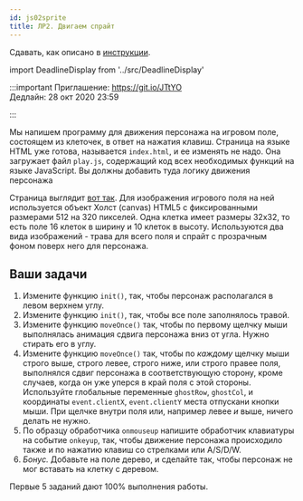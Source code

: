 ```yaml
---
id: js02sprite
title: ЛР2. Двигаем спрайт
---
```


Сдавать, как описано в [инструкции](labs.md).

import DeadlineDisplay from '../src/DeadlineDisplay'

:::important
Приглашение: https://git.io/JTtYO <br/>
Дедлайн: 28 окт 2020 23:59

<DeadlineDisplay />
:::

Мы напишем программу для движения персонажа на игровом поле,
состоящем из клеточек, в ответ на нажатия клавиш. 
Страница на языке HTML уже готова, называется `index.html`, 
и ее изменять не надо. Она загружает файл `play.js`,
содержащий код всех необходимых функций на языке JavaScript.
Вы должны добавить туда логику движения персонажа

Страница выглядит [вот так](./index.html). Для изображения 
игрового поля на ней используется объект Холст (canvas) HTML5 
с фиксированными размерами 512 на 320 пикселей. Одна клетка
имеет размеры 32x32, то есть поле 16 клеток в ширину и 10 клеток
в высоту. Используются два вида изображений - трава для всего поля
и спрайт с прозрачным фоном поверх него для персонажа.

## Ваши задачи

1. Измените функцию `init()`, так, чтобы персонаж располагался в 
   левом верхнем углу.
2. Измените функцию `init()`, так, чтобы все поле заполнялось травой.
3. Измените функцию `moveOnce()` так, чтобы по первому щелчку мыши 
   выполнялась анимация сдвига персонажа вниз от угла. Нужно стирать его в углу.
4. Измените функцию `moveOnce()` так, чтобы по *каждому* щелчку мыши 
   строго выше, строго левее, строго ниже, или строго правее поля,
   выполнялся сдвиг персонажа в соответствующую сторону, кроме случаев,
   когда он уже уперся в край поля с этой стороны. Используйте глобальные
   переменные `ghostRow`, `ghostCol`, и координаты `event.clientX`, 
   `event.clientY` места отпускани кнопки мыши. При щелчке внутри поля
   или, например левее *и* выше, ничего делать не нужно.
5. По образцу обработчика `onmouseup` напишите обработчик клавиатуры на событие
   `onkeyup`, так, чтобы движение персонажа происходило также и по нажатию
   клавиш со стрелками или A/S/D/W.
6. *Бонус.* Добавьте на поле дерево, и сделайте так, чтобы персонаж не 
   мог вставать на клетку с деревом.

Первые 5 заданий дают 100% выполнения работы.
